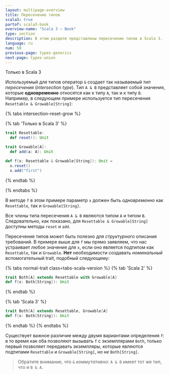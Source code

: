 ```yaml
---
layout: multipage-overview
title: Пересечение типов
scala3: true
partof: scala3-book
overview-name: "Scala 3 — Book"
type: section
description: В этом разделе представлены пересечение типов в Scala 3.
language: ru
num: 50
previous-page: types-generics
next-page: types-union
---
```


<span class="tag tag-inline">Только в Scala 3</span>

Используемый для типов оператор `&` создает так называемый _тип пересечения_ (_intersection type_). 
Тип `A & B` представляет собой значения, которые **одновременно** относятся как к типу `A`, так и к типу `B`. 
Например, в следующем примере используется тип пересечения `Resettable & Growable[String]`:

{% tabs intersection-reset-grow %}

{% tab 'Только в Scala 3' %}

```scala
trait Resettable:
  def reset(): Unit

trait Growable[A]:
  def add(a: A): Unit

def f(x: Resettable & Growable[String]): Unit =
  x.reset()
  x.add("first")
```

{% endtab %}

{% endtabs %}

В методе `f` в этом примере параметр `x` должен быть _одновременно_ как `Resettable`, так и `Growable[String]`.

Все _члены_ типа пересечения `A & B` являются типом `A` и типом `B`. 
Следовательно, как показано, для `Resettable & Growable[String]` доступны методы `reset` и `add`.

Пересечение типов может быть полезно для _структурного_ описания требований. 
В примере выше для `f` мы прямо заявляем, что нас устраивает любое значение для `x`, 
если оно является подтипом как `Resettable`, так и `Growable`. 
**Нет** необходимости создавать _номинальный_ вспомогательный trait, подобный следующему:

{% tabs normal-trait class=tabs-scala-version %}
{% tab 'Scala 2' %}
```scala
trait Both[A] extends Resettable with Growable[A]
def f(x: Both[String]): Unit
```
{% endtab %}

{% tab 'Scala 3' %}
```scala
trait Both[A] extends Resettable, Growable[A]
def f(x: Both[String]): Unit
```
{% endtab %}
{% endtabs %}

Существует важное различие между двумя вариантами определения `f`: 
в то время как оба позволяют вызывать `f` с экземплярами `Both`, 
только первый позволяет передавать экземпляры, 
которые являются подтипами `Resettable` и `Growable[String]`, _но не_ `Both[String]`.

> Обратите внимание, что `&` _коммутативно_: `A & B` имеет тот же тип, что и `B & A`.
